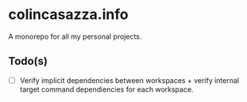 # colincasazza.info

A monorepo for all my personal projects. 

## Todo(s)

- [ ] Verify implicit dependencies between workspaces + verify internal target command dependiencies for each workspace.